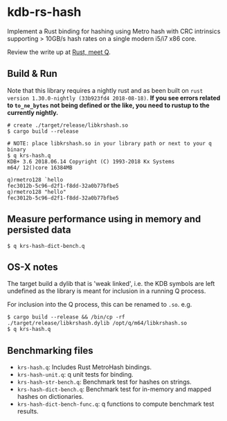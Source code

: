 # kdb-rs-hash

Implement a Rust binding for hashing using Metro hash with CRC intrinsics supporting > 10GB/s hash rates on a single modern i5/i7 x86 core.

Review the write up at [Rust, meet Q](https://blog.redsift.com/labs/rust-meet-q/).

## Build & Run

Note that this library requires a nightly rust and as been built on `rust version 1.30.0-nightly (33b923fd4 2018-08-18)`. **If you see errors related to `to_ne_bytes` not being defined or the like, you need to rustup to the currently nightly.**

```
# create ./target/release/libkrshash.so 
$ cargo build --release

# NOTE: place libkrshash.so in your library path or next to your q binary
$ q krs-hash.q
KDB+ 3.6 2018.06.14 Copyright (C) 1993-2018 Kx Systems
m64/ 12()core 16384MB

q)rmetro128 `hello
fec3012b-5c96-d2f1-f8dd-32a0b77bfbe5
q)rmetro128 "hello"
fec3012b-5c96-d2f1-f8dd-32a0b77bfbe5
```

## Measure performance using in memory and persisted data

```
$ q krs-hash-dict-bench.q 
```

## OS-X notes

The target build a dylib that is 'weak linked', i.e. the KDB symbols are left undefined as the library is meant for inclusion in a running Q process.

For inclusion into the Q process, this can be renamed to `.so`. e.g.

```
$ cargo build --release && /bin/cp -rf ./target/release/libkrshash.dylib /opt/q/m64/libkrshash.so
$ q krs-hash.q
```

## Benchmarking files
 * `krs-hash.q`: Includes Rust MetroHash bindings.
 * `krs-hash-unit.q`: q unit tests for binding.
 * `krs-hash-str-bench.q`: Benchmark test for hashes on strings.
 * `krs-hash-dict-bench.q`: Benchmark test for in-memory and mapped hashes on dictionaries.
 * `krs-hash-dict-bench-func.q`: q functions to compute benchmark test results.